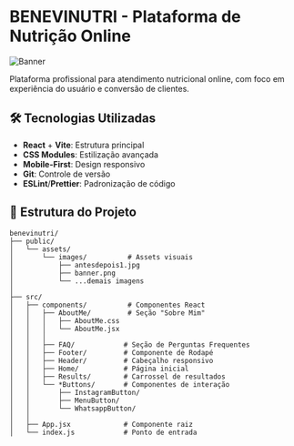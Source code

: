 # BENEVINUTRI - Plataforma de Nutrição Online

![Banner](public/assets/images/banner.png)

Plataforma profissional para atendimento nutricional online, com foco em experiência do usuário e conversão de clientes.

## 🛠️ Tecnologias Utilizadas

- **React** + **Vite**: Estrutura principal
- **CSS Modules**: Estilização avançada
- **Mobile-First**: Design responsivo
- **Git**: Controle de versão
- **ESLint**/**Prettier**: Padronização de código

## 📂 Estrutura do Projeto

```plaintext
benevinutri/
├── public/
│   └── assets/
│       └── images/          # Assets visuais
│           ├── antesdepois1.jpg
│           ├── banner.png
│           └── ...demais imagens
│
├── src/
│   ├── components/          # Componentes React
│   │   ├── AboutMe/         # Seção "Sobre Mim"
│   │   │   ├── AboutMe.css
│   │   │   └── AboutMe.jsx
│   │   │
│   │   ├── FAQ/            # Seção de Perguntas Frequentes
│   │   ├── Footer/         # Componente de Rodapé
│   │   ├── Header/         # Cabeçalho responsivo
│   │   ├── Home/           # Página inicial
│   │   ├── Results/        # Carrossel de resultados
│   │   └── *Buttons/       # Componentes de interação
│   │       ├── InstagramButton/
│   │       ├── MenuButton/
│   │       └── WhatsappButton/
│   │
│   ├── App.jsx             # Componente raiz
│   └── index.js            # Ponto de entrada
